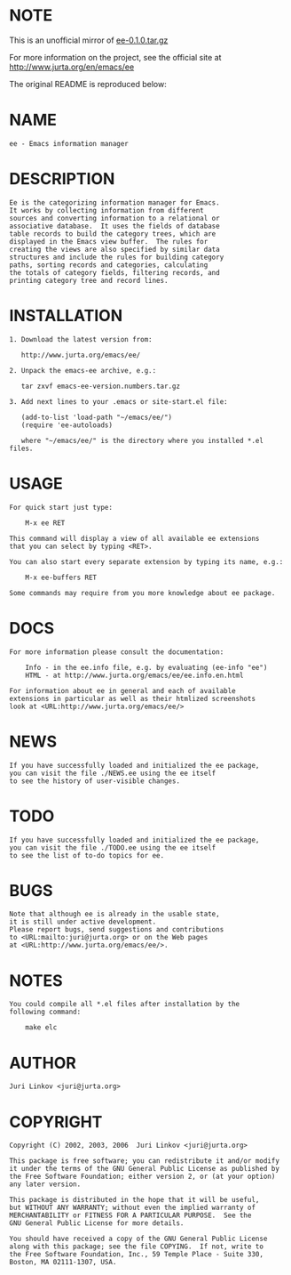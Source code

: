 NOTE
====

This is an unofficial mirror of [ee-0.1.0.tar.gz](http://git.savannah.gnu.org/cgit/ee.git/snapshot/ee-0.1.0.tar.gz)

For more information on the project, see the official site at http://www.jurta.org/en/emacs/ee

The original README is reproduced below:

NAME
====

    ee - Emacs information manager

DESCRIPTION
===========

    Ee is the categorizing information manager for Emacs.
    It works by collecting information from different
    sources and converting information to a relational or
    associative database.  It uses the fields of database
    table records to build the category trees, which are
    displayed in the Emacs view buffer.  The rules for
    creating the views are also specified by similar data
    structures and include the rules for building category
    paths, sorting records and categories, calculating
    the totals of category fields, filtering records, and
    printing category tree and record lines.

INSTALLATION
============

    1. Download the latest version from:

       http://www.jurta.org/emacs/ee/

    2. Unpack the emacs-ee archive, e.g.:

       tar zxvf emacs-ee-version.numbers.tar.gz

    3. Add next lines to your .emacs or site-start.el file:

       (add-to-list 'load-path "~/emacs/ee/")
       (require 'ee-autoloads)

       where "~/emacs/ee/" is the directory where you installed *.el files.

USAGE
=====

    For quick start just type:

        M-x ee RET

    This command will display a view of all available ee extensions
    that you can select by typing <RET>.

    You can also start every separate extension by typing its name, e.g.:

        M-x ee-buffers RET

    Some commands may require from you more knowledge about ee package.

DOCS
====

    For more information please consult the documentation:

        Info - in the ee.info file, e.g. by evaluating (ee-info "ee")
        HTML - at http://www.jurta.org/emacs/ee/ee.info.en.html

    For information about ee in general and each of available
    extensions in particular as well as their htmlized screenshots
    look at <URL:http://www.jurta.org/emacs/ee/>

NEWS
====

    If you have successfully loaded and initialized the ee package,
    you can visit the file ./NEWS.ee using the ee itself
    to see the history of user-visible changes.

TODO
====

    If you have successfully loaded and initialized the ee package,
    you can visit the file ./TODO.ee using the ee itself
    to see the list of to-do topics for ee.

BUGS
====

    Note that although ee is already in the usable state,
    it is still under active development.
    Please report bugs, send suggestions and contributions
    to <URL:mailto:juri@jurta.org> or on the Web pages
    at <URL:http://www.jurta.org/emacs/ee/>.

NOTES
=====

    You could compile all *.el files after installation by the
    following command:

        make elc

AUTHOR
======

    Juri Linkov <juri@jurta.org>

COPYRIGHT
=========

    Copyright (C) 2002, 2003, 2006  Juri Linkov <juri@jurta.org>

    This package is free software; you can redistribute it and/or modify
    it under the terms of the GNU General Public License as published by
    the Free Software Foundation; either version 2, or (at your option)
    any later version.

    This package is distributed in the hope that it will be useful,
    but WITHOUT ANY WARRANTY; without even the implied warranty of
    MERCHANTABILITY or FITNESS FOR A PARTICULAR PURPOSE.  See the
    GNU General Public License for more details.

    You should have received a copy of the GNU General Public License
    along with this package; see the file COPYING.  If not, write to
    the Free Software Foundation, Inc., 59 Temple Place - Suite 330,
    Boston, MA 02111-1307, USA.
